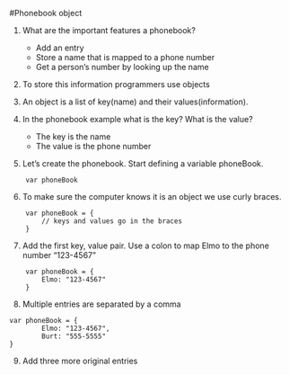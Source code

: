 #Phonebook object

1. What are the important features a phonebook?
    - Add an entry
    - Store a name that is mapped to a phone number
    - Get a person’s number by looking up the name

2. To store this information programmers use objects
3. An object is a list of key(name) and their values(information).
4. In the phonebook example what is the key? What is the value?
    - The key is the name
    - The value is the phone number
5. Let’s create the phonebook. Start defining a variable phoneBook.
```
	var phoneBook
 ```
6. To make sure the computer knows it is an object we use curly braces.
```
	var phoneBook = {
		// keys and values go in the braces
    }
```
7. Add the first key, value pair. Use a colon to map Elmo to the phone number “123-4567”
```
	var phoneBook = {
		Elmo: "123-4567"
    }
```
8. Multiple entries are separated by a comma
```
var phoneBook = {
		Elmo: "123-4567",
		Burt: "555-5555"
}
```
9. Add three more original entries
